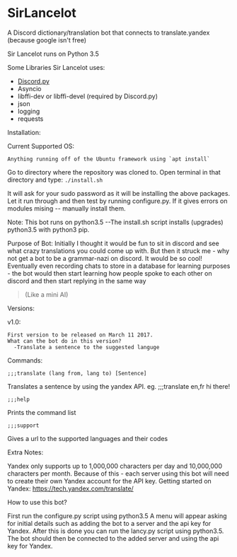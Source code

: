 # SirLancelot
A Discord dictionary/translation bot that connects to translate.yandex (because google isn't free)

Sir Lancelot runs on Python 3.5

Some Libraries Sir Lancelot uses:
- [Discord.py](https://github.com/Rapptz/discord.py)
- Asyncio
- libffi-dev or libffi-devel (required by Discord.py)
- json
- logging
- requests

Installation:

  Current Supported OS:
  
    Anything running off of the Ubuntu framework using `apt install`
  
  Go to directory where the repository was cloned to. Open terminal in that directory and type:
    `./install.sh`
    
  It will ask for your sudo password as it will be installing the above packages.
  Let it run through and then test by running configure.py.
  If it gives errors on modules mising -- manually install them.
  
  Note: This bot runs on python3.5 --The install.sh script installs (upgrades) python3.5 with python3 pip.
  
Purpose of Bot:
  Initially I thought it would be fun to sit in discord and see what crazy translations you could come up with.
  But then it struck me - why not get a bot to be a grammar-nazi on discord. It would be so cool!
  Eventually even recording chats to store in a database for learning purposes - the bot would then start learning how people 
  spoke to each other on discord and then start replying in the same way 
  > (Like a mini AI)
  
Versions:

  v1.0: 
  
    First version to be released on March 11 2017.
    What can the bot do in this version?
      -Translate a sentence to the suggested languge
      
Commands:

    ;;;translate (lang from, lang to) [Sentence]
    
Translates a sentence by using the yandex API.
     eg. ;;;translate en,fr hi there!

    ;;;help
    
Prints the command list
    
    ;;;support
    
Gives a url to the supported languages and their codes
    
 Extra Notes:
 
  Yandex only supports up to 1,000,000 characters per day and 10,000,000 characters per month.
  Because of this - each server using this bot will need to create their own Yandex account for the API key.
  Getting started on Yandex: https://tech.yandex.com/translate/
  
 
 How to use this bot?
  
  First run the configure.py script using python3.5
  A menu will appear asking for initial details such as adding the bot to a server and the api key for Yandex.
  After this is done you can run the lancy.py script using python3.5.
  The bot should then be connected to the added server and using the api key for Yandex.
